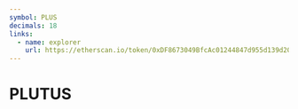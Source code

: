 ```yaml
---
symbol: PLUS
decimals: 18
links:
  - name: explorer
    url: https://etherscan.io/token/0xDF8673049BfcAc01244847d955d139d20815EA84
---
```


# PLUTUS
